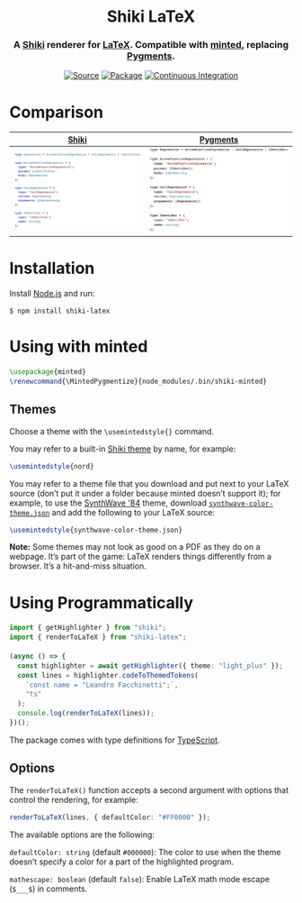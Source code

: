 <h1 align="center">Shiki LaTeX</h1>
<h3 align="center">A <a href="https://shiki.matsu.io">Shiki</a> renderer for <a href="https://www.latex-project.org">LaTeX</a>. Compatible with <a href="https://github.com/gpoore/minted">minted</a>, replacing <a href="https://pygments.org">Pygments</a>.</h3>
<p align="center">
<a href="https://github.com/leafac/shiki-latex"><img alt="Source" src="https://img.shields.io/badge/Source---" /></a>
<a href="https://www.npmjs.com/package/shiki-latex"><img alt="Package" src="https://badge.fury.io/js/shiki-latex.svg"/></a>
<a href="https://github.com/leafac/shiki-latex/actions"><img alt="Continuous Integration" src="https://github.com/leafac/shiki-latex/workflows/.github/workflows/main.yml/badge.svg" /></a>
</p>

# Comparison

| [Shiki](https://shiki.matsu.io)                      | [Pygments](https://pygments.org)                           |
| ---------------------------------------------------- | ---------------------------------------------------------- |
| <img alt="Shiki" src="docs/shiki.png" width="702" /> | <img alt="Pygments" src="docs/pygments.png" width="685" /> |

# Installation

Install [Node.js](https://nodejs.org/) and run:

```console
$ npm install shiki-latex
```

# Using with minted

```latex
\usepackage{minted}
\renewcommand{\MintedPygmentize}{node_modules/.bin/shiki-minted}
```

## Themes

Choose a theme with the `\usemintedstyle{}` command.

You may refer to a built-in [Shiki theme](https://github.com/octref/shiki/tree/master/packages/themes) by name, for example:

```latex
\usemintedstyle{nord}
```

You may refer to a theme file that you download and put next to your LaTeX source (don’t put it under a folder because minted doesn’t support it); for example, to use the [SynthWave '84](https://github.com/robb0wen/synthwave-vscode) theme, download [`synthwave-color-theme.json`](https://github.com/robb0wen/synthwave-vscode/blob/master/themes/synthwave-color-theme.json) and add the following to your LaTeX source:

```latex
\usemintedstyle{synthwave-color-theme.json}
```

**Note:** Some themes may not look as good on a PDF as they do on a webpage. It’s part of the game: LaTeX renders things differently from a browser. It’s a hit-and-miss situation.

# Using Programmatically

```ts
import { getHighlighter } from "shiki";
import { renderToLaTeX } from "shiki-latex";

(async () => {
  const highlighter = await getHighlighter({ theme: "light_plus" });
  const lines = highlighter.codeToThemedTokens(
    `const name = "Leandro Facchinetti";`,
    "ts"
  );
  console.log(renderToLaTeX(lines));
})();
```

The package comes with type definitions for [TypeScript](https://www.typescriptlang.org).

## Options

The `renderToLaTeX()` function accepts a second argument with options that control the rendering, for example:

```ts
renderToLaTeX(lines, { defaultColor: "#FF0000" });
```

The available options are the following:

`defaultColor: string` (default `#000000`): The color to use when the theme doesn’t specify a color for a part of the highlighted program.

`mathescape: boolean` (default `false`): Enable LaTeX math mode escape (`$___$`) in comments.
